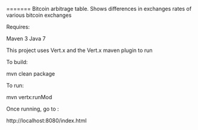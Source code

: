 =======
Bitcoin arbitrage table. Shows differences in exchanges rates of various bitcoin exchanges

Requires:

  Maven 3
  Java 7
  
  
This project uses Vert.x and the Vert.x maven plugin to run


To build:

mvn clean package

To run:

mvn vertx:runMod


Once running, go to :

http://localhost:8080/index.html

